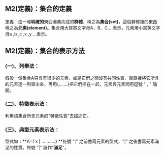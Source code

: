 ## M2\(定義\)：集合的定義

定義：由一堆**明確的**東西湊集而成的**群體**，稱之為**集合\(set\)**，這個群體裡的東西稱之為**元素\(element\)**。集合用大寫英文字母A、B、C....表示，元素用小寫英文字母a ,b ,c ,x ,y ...表示。

## M2\(定義\)：集合的表示方法

### \(一\)、**列舉法：**

假設一個集合A只含有很少的元素，或是它們之間沒有共同性質，就直接將它所含的元素逐一列舉出來，再用{.......}把它們括在一起，元素與元素間用逗號  "  ,  "  隔開。

### \(二\)、特徵表示法：

利用該集合所含元素的"特徵性質"去描述它。

### \(三\)、典型元素表示法：

型式如：**A={ x \| ...........} **符號  "\|" 之前書寫元素的型式，"\|" 之後書寫元素滿足的性質。符號 "\|" 讀作"**滿足**"。



